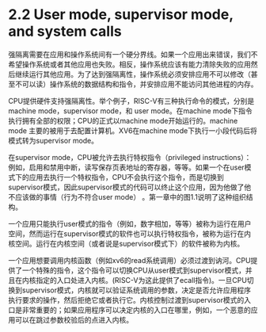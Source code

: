 # 2.2 User mode, supervisor mode, and system calls

强隔离需要在应用和操作系统间有一个硬分界线。如果一个应用出来错误，我们不希望操作系统或者其他应用也失败。相反，操作系统应该有能力清除失败的应用然后继续运行其他应用。为了达到强隔离性，操作系统必须安排应用不可以修改（甚至不可以读）操作系统的数据结构和指令，并安排应用不能访问其他进程的内存。

CPU提供硬件支持强隔离性。举个例子，RISC-V有三种执行命令的模式，分别是machine mode，supervisor mode，和 user mode。在machine mode下指令执行拥有全部的权限；CPU的正式以machine mode开始运行的。machine mode 主要的被用于去配置计算机。XV6在machine mode下执行一小段代码后将模式转为supervisor mode。

在supervisor mode，CPU被允许去执行特权指令（privileged instructions）：例如，启用和禁用中断，读写保存页表地址的寄存器，等等。如果一个在user模式下的应用去执行一个特权指令，CPU不会执行这个指令，而是切换到supervisor模式，因此supervisor模式的代码可以终止这个应用，因为他做了他不应该做的事情（行为不符合user mode） 。第一章中的图1.1说明了这种组织结构。

一个应用只能执行user模式的指令（例如，数字相加，等等）被称为运行在用户空间，然而运行在supervisor模式的软件也可以执行特权指令，被称为运行在内核空间。运行在内核空间（或者说是supervisor模式下）的软件被称为内核。

一个应用想要调用内核函数（例如xv6的read系统调用）必须过渡到讷河。CPU提供了一个特殊的指令，这个指令可以切换CPU从user模式到supervisor模式，并且在内核指定的入口处进入内核。(RISC-V为这此提供了ecall指令)。一旦CPU切换到supervisor模式，内核就可以验证系统调用的参数，决定是否允许应用程序执行要求的操作，然后拒绝它或者执行它。内核控制过渡到supervisor模式的入口是非常重要的；如果应用程序可以决定内核的入口在哪里，例如，一个恶意的应用可以在跳过参数校验后的点进入内核。